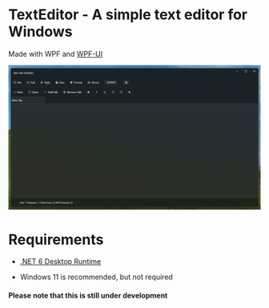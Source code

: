 # TextEditor - A simple text editor for Windows
Made with WPF and [WPF-UI](https://github.com/lepoco/wpfui)

![Texeditor-Windows11-ScreenShot-0.5Debug](https://github.com/Jurij15/TextEditor/blob/master/images/TextEditor-Screenshot.png)

# Requirements

- [.NET 6 Desktop Runtime](https://dotnet.microsoft.com/en-us/download/dotnet/6.0)

- Windows 11 is recommended, but not required

#### Please note that this is still under development
